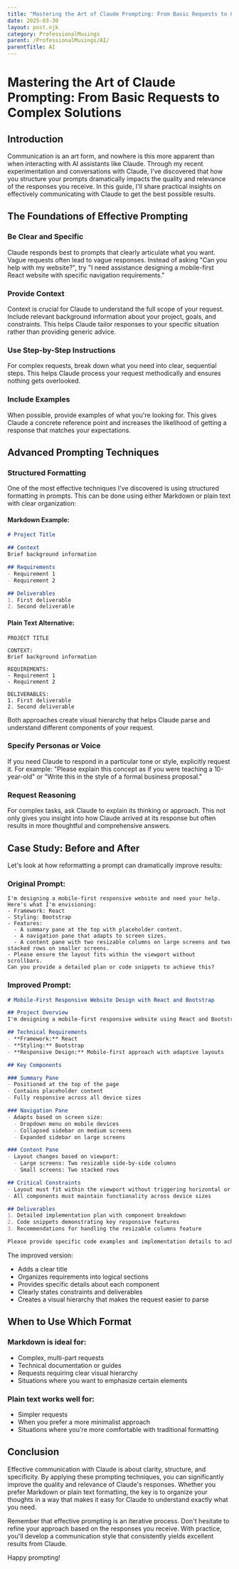 ```yaml
---
title: "Mastering the Art of Claude Prompting: From Basic Requests to Complex Solutions"
date: 2025-03-30
layout: post.njk
category: ProfessionalMusings
parent: /ProfessionalMusings/AI/
parentTitle: AI
---
```

# Mastering the Art of Claude Prompting: From Basic Requests to Complex Solutions

## Introduction

Communication is an art form, and nowhere is this more apparent than when interacting with AI assistants like Claude. Through my recent experimentation and conversations with Claude, I've discovered that how you structure your prompts dramatically impacts the quality and relevance of the responses you receive. In this guide, I'll share practical insights on effectively communicating with Claude to get the best possible results.

## The Foundations of Effective Prompting

### Be Clear and Specific

Claude responds best to prompts that clearly articulate what you want. Vague requests often lead to vague responses. Instead of asking "Can you help with my website?", try "I need assistance designing a mobile-first React website with specific navigation requirements."

### Provide Context

Context is crucial for Claude to understand the full scope of your request. Include relevant background information about your project, goals, and constraints. This helps Claude tailor responses to your specific situation rather than providing generic advice.

### Use Step-by-Step Instructions

For complex requests, break down what you need into clear, sequential steps. This helps Claude process your request methodically and ensures nothing gets overlooked.

### Include Examples

When possible, provide examples of what you're looking for. This gives Claude a concrete reference point and increases the likelihood of getting a response that matches your expectations.

## Advanced Prompting Techniques

### Structured Formatting

One of the most effective techniques I've discovered is using structured formatting in prompts. This can be done using either Markdown or plain text with clear organization:

#### Markdown Example:
```markdown
# Project Title

## Context
Brief background information

## Requirements
- Requirement 1
- Requirement 2

## Deliverables
1. First deliverable
2. Second deliverable
```

#### Plain Text Alternative:
```
PROJECT TITLE

CONTEXT:
Brief background information

REQUIREMENTS:
- Requirement 1
- Requirement 2

DELIVERABLES:
1. First deliverable
2. Second deliverable
```

Both approaches create visual hierarchy that helps Claude parse and understand different components of your request.

### Specify Personas or Voice

If you need Claude to respond in a particular tone or style, explicitly request it. For example: "Please explain this concept as if you were teaching a 10-year-old" or "Write this in the style of a formal business proposal."

### Request Reasoning

For complex tasks, ask Claude to explain its thinking or approach. This not only gives you insight into how Claude arrived at its response but often results in more thoughtful and comprehensive answers.

## Case Study: Before and After

Let's look at how reformatting a prompt can dramatically improve results:

### Original Prompt:
```
I'm designing a mobile-first responsive website and need your help.  
Here's what I'm envisioning:  
- Framework: React  
- Styling: Bootstrap  
- Features:  
  - A summary pane at the top with placeholder content.  
  - A navigation pane that adapts to screen sizes.  
  - A content pane with two resizable columns on large screens and two stacked rows on smaller screens.  
- Please ensure the layout fits within the viewport without scrollbars.  
Can you provide a detailed plan or code snippets to achieve this?
```

### Improved Prompt:
```markdown
# Mobile-First Responsive Website Design with React and Bootstrap

## Project Overview
I'm designing a mobile-first responsive website using React and Bootstrap, and need a detailed implementation plan.

## Technical Requirements
- **Framework:** React
- **Styling:** Bootstrap
- **Responsive Design:** Mobile-first approach with adaptive layouts

## Key Components

### Summary Pane
- Positioned at the top of the page
- Contains placeholder content
- Fully responsive across all device sizes

### Navigation Pane
- Adapts based on screen size:
  - Dropdown menu on mobile devices
  - Collapsed sidebar on medium screens
  - Expanded sidebar on large screens

### Content Pane
- Layout changes based on viewport:
  - Large screens: Two resizable side-by-side columns
  - Small screens: Two stacked rows

## Critical Constraints
- Layout must fit within the viewport without triggering horizontal or vertical scrollbars
- All components must maintain functionality across device sizes

## Deliverables
1. Detailed implementation plan with component breakdown
2. Code snippets demonstrating key responsive features
3. Recommendations for handling the resizable columns feature

Please provide specific code examples and implementation details to achieve this responsive design.
```

The improved version:
- Adds a clear title
- Organizes requirements into logical sections
- Provides specific details about each component
- Clearly states constraints and deliverables
- Creates a visual hierarchy that makes the request easier to parse

## When to Use Which Format

### Markdown is ideal for:
- Complex, multi-part requests
- Technical documentation or guides
- Requests requiring clear visual hierarchy
- Situations where you want to emphasize certain elements

### Plain text works well for:
- Simpler requests
- When you prefer a more minimalist approach
- Situations where you're more comfortable with traditional formatting

## Conclusion

Effective communication with Claude is about clarity, structure, and specificity. By applying these prompting techniques, you can significantly improve the quality and relevance of Claude's responses. Whether you prefer Markdown or plain text formatting, the key is to organize your thoughts in a way that makes it easy for Claude to understand exactly what you need.

Remember that effective prompting is an iterative process. Don't hesitate to refine your approach based on the responses you receive. With practice, you'll develop a communication style that consistently yields excellent results from Claude.

Happy prompting!